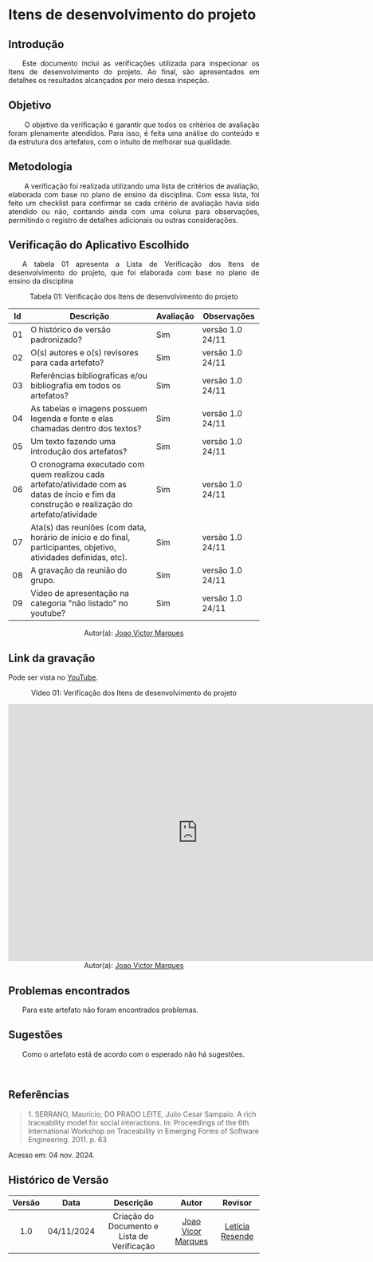 # Itens de desenvolvimento do projeto

## Introdução
<p align="justify">
&emsp;&emsp;Este documento inclui as verificações utilizada para inspecionar os Itens de desenvolvimento do projeto. Ao final, são apresentados em detalhes os resultados alcançados por meio dessa inspeção.
</p>

## Objetivo
<p align="justify">
&emsp;&emsp; O objetivo da verificação é garantir que todos os critérios de avaliação foram plenamente atendidos. Para isso, é feita uma análise do conteúdo e da estrutura dos artefatos, com o intuito de melhorar sua qualidade.
</p>

## Metodologia
<p align="justify">
&emsp;&emsp; A verificação foi realizada utilizando uma lista de critérios de avaliação, elaborada com base no plano de ensino da disciplina. Com essa lista, foi feito um checklist para confirmar se cada critério de avaliação havia sido atendido ou não, contando ainda com uma coluna para observações, permitindo o registro de detalhes adicionais ou outras considerações.</p>


## Verificação do Aplicativo Escolhido
<p align="justify">
&emsp;&emsp;A tabela 01 apresenta a Lista de Verificação dos Itens de desenvolvimento do projeto, que foi elaborada com base no plano de ensino da disciplina
</p>

<center>Tabela 01: Verificação dos Itens de desenvolvimento do projeto</center>

| Id | Descrição                                                                                    | Avaliação | Observações |
|----|----------------------------------------------------------------------------------------------|-----------|-------------|
| 01 | O histórico de versão padronizado?   |   Sim        | versão 1.0   24/11         |
| 02 | O(s) autores e o(s) revisores para cada artefato?                                       |    Sim       | versão 1.0 24/11          |
| 03 | Referências bibliograficas e/ou bibliografia em todos os artefatos?                                      |    Sim       | versão 1.0 24/11      
| 04 | As tabelas e imagens possuem legenda e fonte e elas chamadas dentro dos textos?                                  |    Sim       | versão 1.0 24/11          |    |
| 05 | Um texto fazendo uma introdução dos artefatos?   |   Sim        | versão 1.0   24/11         |
| 06 | O cronograma executado com quem realizou cada artefato/atividade com as datas de íncio e fim da construção e realização do artefato/atividade                                       |    Sim       | versão 1.0 24/11          |
| 07 | Ata(s) das reuniões (com data, horário de início e do final, participantes, objetivo, atividades definidas, etc).                                      |    Sim       | versão 1.0 24/11      
| 08 | A gravação da reunião do grupo.                                  |    Sim       | versão 1.0 24/11          |    |
| 09 | Vídeo de apresentação na categoria "não listado" no youtube?                                  |    Sim       | versão 1.0 24/11          |    |


<center>
 Autor(a): <a href="https://github.com/jmarquees" target = "_blank">Joao Victor Marques</a></h6>
</center>

## Link da gravação
Pode ser vista no [YouTube](https://youtu.be/O9MRW3hXTO4).</p>

<center>
    <p>Vídeo 01: Verificação dos Itens de desenvolvimento do projeto</p>
    <iframe width="760" height="515" src="https://www.youtube.com/embed/O9MRW3hXTO4?si=Lo22gxE0Qc868uFH" title="YouTube video player" frameborder="0" allow="accelerometer; autoplay; clipboard-write; encrypted-media; gyroscope; picture-in-picture; web-share" referrerpolicy="strict-origin-when-cross-origin" allowfullscreen></iframe>
    Autor(a): <a href="https://github.com/jmarquees" target = "_blank">Joao Victor Marques</a></h6>
</center>

## Problemas encontrados
<p align="justify">&emsp;&emsp;Para este artefato não foram encontrados problemas.</p>


## Sugestões
<p align="justify">&emsp;&emsp;Como o artefato está de acordo com o esperado não há sugestões.</p>

<br>

## Referências

> <p id="1">1. SERRANO, Maurício; DO PRADO LEITE, Julio Cesar Sampaio. A rich traceability model for social interactions. In: Proceedings of the 6th International Workshop on Traceability in Emerging Forms of Software Engineering. 2011. p. 63
   Acesso em: 04 nov. 2024.
</p>

## Histórico de Versão

| Versão |    Data    |      Descrição       |  Autor  | Revisor |
| :----: | :--------: | :------------------: | :-----: | :-----: |
|  1.0   | 04/11/2024 | Criação do Documento e Lista de Verificação | [Joao Vicor Marques](https://github.com/jmarquees) | [Letícia Resende](https://github.com/LeticiaResende23) |
